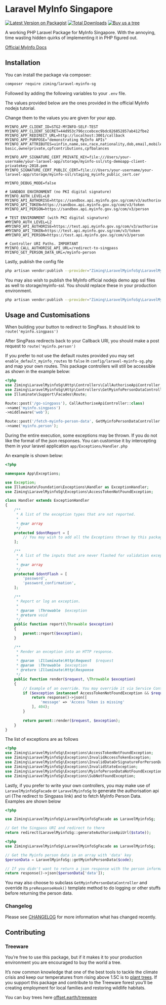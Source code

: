 # Laravel MyInfo Singapore

[![Latest Version on Packagist](https://img.shields.io/packagist/v/ziming/laravel-myinfo-sg.svg?style=flat-square)](https://packagist.org/packages/ziming/laravel-myinfo-sg)
[![Total Downloads](https://img.shields.io/packagist/dt/ziming/laravel-myinfo-sg.svg?style=flat-square)](https://packagist.org/packages/ziming/laravel-myinfo-sg)
[![Buy us a tree](https://img.shields.io/badge/Treeware-%F0%9F%8C%B3-lightgreen?style=flat-square)](https://plant.treeware.earth/ziming/laravel-myinfo-sg)

A working PHP Laravel Package for MyInfo Singapore. With the annoying, 
time wasting hidden quirks of implementing it in PHP figured out. 

<a href="https://www.ndi-api.gov.sg/library/trusted-data/myinfo/overview" rel="noreferrer nofollow">Official MyInfo Docs</a>

## Installation

You can install the package via composer:

```bash
composer require ziming/laravel-myinfo-sg
```

Followed by adding the following variables to your `.env` file. 

The values provided below are the ones provided in the official MyInfo nodejs tutorial. 

Change them to the values you are given for your app.

```.dotenv
MYINFO_APP_CLIENT_ID=STG2-MYINFO-SELF-TEST
MYINFO_APP_CLIENT_SECRET=44d953c796cccebcec9bdc826852857ab412fbe2
MYINFO_APP_REDIRECT_URL=http://localhost:3001/callback
MYINFO_APP_PURPOSE="demonstrating MyInfo APIs"
MYINFO_APP_ATTRIBUTES=uinfin,name,sex,race,nationality,dob,email,mobileno,regadd,housingtype,hdbtype,marital,noa-basic,ownerprivate,cpfcontributions,cpfbalances

MYINFO_APP_SIGNATURE_CERT_PRIVATE_KEY=file:///Users/your-username/your-laravel-app/storage/myinfo-ssl/stg-demoapp-client-privatekey-2018.pem
MYINFO_SIGNATURE_CERT_PUBLIC_CERT=file:///Users/your-username/your-laravel-app/storage/myinfo-ssl/staging_myinfo_public_cert.cer

MYINFO_DEBUG_MODE=false

# SANDBOX ENVIRONMENT (no PKI digital signature)
MYINFO_AUTH_LEVEL=L0
MYINFO_API_AUTHORISE=https://sandbox.api.myinfo.gov.sg/com/v3/authorise
MYINFO_API_TOKEN=https://sandbox.api.myinfo.gov.sg/com/v3/token
MYINFO_API_PERSON=https://sandbox.api.myinfo.gov.sg/com/v3/person

# TEST ENVIRONMENT (with PKI digital signature)
#MYINFO_AUTH_LEVEL=L2
#MYINFO_API_AUTHORISE=https://test.api.myinfo.gov.sg/com/v3/authorise
#MYINFO_API_TOKEN=https://test.api.myinfo.gov.sg/com/v3/token
#MYINFO_API_PERSON=https://test.api.myinfo.gov.sg/com/v3/person

# Controller URI Paths. IMPORTANT
MYINFO_CALL_AUTHORISE_API_URL=/redirect-to-singpass
MYINFO_GET_PERSON_DATA_URL=/myinfo-person
```

Lastly, publish the config file

```bash
php artisan vendor:publish --provider="Ziming\LaravelMyinfoSg\LaravelMyinfoSgServiceProvider" --tag="myinfo-sg-config"
```

You may also wish to publish the MyInfo official nodejs demo app ssl files as well to storage/myinfo-ssl. 
You should replace these in your production environment.

```bash
php artisan vendor:publish --provider="Ziming\LaravelMyinfoSg\LaravelMyinfoSgServiceProvider" --tag="myinfo-ssl"
```

## Usage and Customisations

When building your button to redirect to SingPass. It should link to `route('myinfo.singpass')`

After SingPass redirects back to your Callback URI, you should make a post request to `route('myinfo.person')`

If you prefer to not use the default routes provided you may set `enable_default_myinfo_routes` to `false` in 
`config/laravel-myinfo-sg.php` and map your own routes. This package controllers will still be accessible as shown
in the example below:

```php
<?php
use Ziming\LaravelMyinfoSg\Http\Controllers\CallAuthoriseApiController;
use Ziming\LaravelMyinfoSg\Http\Controllers\GetMyinfoPersonDataController;
use Illuminate\Support\Facades\Route;

Route::post('/go-singpass'), CallAuthoriseApiController::class)
->name('myinfo.singpass')
->middleware('web');

Route::post('/fetch-myinfo-person-data', GetMyinfoPersonDataController::class)
->name('myinfo.person');
```

During the entire execution, some exceptions may be thrown. If you do not like the format of the json responses.
You can customise it by intercepting them in your laravel application `app/Exceptions/Handler.php`

An example is shown below:

```php
<?php

namespace App\Exceptions;

use Exception;
use Illuminate\Foundation\Exceptions\Handler as ExceptionHandler;
use Ziming\LaravelMyinfoSg\Exceptions\AccessTokenNotFoundException;

class Handler extends ExceptionHandler
{
    /**
     * A list of the exception types that are not reported.
     *
     * @var array
     */
    protected $dontReport = [
        // You may wish to add all the Exceptions thrown by this package. See src/Exceptions folder
    ];

    /**
     * A list of the inputs that are never flashed for validation exceptions.
     *
     * @var array
     */
    protected $dontFlash = [
        'password',
        'password_confirmation',
    ];

    /**
     * Report or log an exception.
     *
     * @param  \Throwable  $exception
     * @return void
     */
    public function report(\Throwable $exception)
    {
        parent::report($exception);
    }

    /**
     * Render an exception into an HTTP response.
     *
     * @param  \Illuminate\Http\Request  $request
     * @param  \Throwable  $exception
     * @return \Illuminate\Http\Response
     */
    public function render($request, \Throwable $exception)
    {
        // Example of an override. You may override it via Service Container binding too
        if ($exception instanceof AccessTokenNotFoundException && $request->wantsJson()) {
            return response()->json([
                'message' => 'Access Token is missing'
            ], 404);
        }
        
        return parent::render($request, $exception);
    }
}
```

The list of exceptions are as follows

```php
<?php
use Ziming\LaravelMyinfoSg\Exceptions\AccessTokenNotFoundException;
use Ziming\LaravelMyinfoSg\Exceptions\InvalidAccessTokenException;
use Ziming\LaravelMyinfoSg\Exceptions\InvalidDataOrSignatureForPersonDataException;
use Ziming\LaravelMyinfoSg\Exceptions\InvalidStateException;
use Ziming\LaravelMyinfoSg\Exceptions\MyinfoPersonDataNotFoundException;
use Ziming\LaravelMyinfoSg\Exceptions\SubNotFoundException;
```

Lastly, if you prefer to write your own controllers, you may make use of `LaravelMyinfoSgFacade` or `LaravelMyinfoSg` to generate the
authorisation api uri (The redirect to Singpass link) and to fetch MyInfo Person Data. Examples are shown below

```php
<?php

use Ziming\LaravelMyinfoSg\LaravelMyinfoSgFacade as LaravelMyinfoSg;

// Get the Singpass URI and redirect to there
return redirect(LaravelMyinfoSg::generateAuthoriseApiUrl($state));
```

```php
<?php
use Ziming\LaravelMyinfoSg\LaravelMyinfoSgFacade as LaravelMyinfoSg;

// Get the Myinfo person data in an array with 'data' key
$personData = LaravelMyinfoSg::getMyinfoPersonData($code);

// If you didn't want to return a json response with the person information in the 'data' key. You can do this
return response()->json($personData['data']);
```

You may also choose to subclass `GetMyinfoPersonDataController` and override its `preResponseHook()` template method to
do logging or other stuffs before returning the person data.

### Changelog

Please see [CHANGELOG](CHANGELOG.md) for more information what has changed recently.

## Contributing

### Treeware

You’re free to use this package, but if it makes it to your production environment you are encouraged to buy the world a tree.

It’s now common knowledge that one of the best tools to tackle the climate crisis and keep our temperatures from rising above 1.5C is to <a href="https://www.bbc.co.uk/news/science-environment-48870920">plant trees</a>. If you support this package and contribute to the Treeware forest you’ll be creating employment for local families and restoring wildlife habitats.

You can buy trees here [offset.earth/treeware](https://plant.treeware.earth/ziming/laravel-myinfo-sg)

